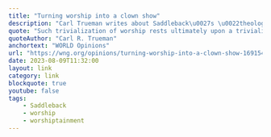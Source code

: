 ```yaml
---
title: "Turning worship into a clown show"
description: "Carl Trueman writes about Saddleback\u0027s \u0022theological problems that go way beyond debates about the nature of Paul’s teaching on eldership.\u0022"
quote: "Such trivialization of worship rests ultimately upon a trivialization of God Himself."
quoteAuthor: "Carl R. Trueman"
anchortext: "WORLD Opinions"
url: "https://wng.org/opinions/turning-worship-into-a-clown-show-1691540989?"
date: 2023-08-09T11:32:00
layout: link
category: link
blockquote: true
youtube: false
tags:
    - Saddleback
    - worship
    - worshiptainment
---
```


